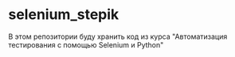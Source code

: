 # selenium_stepik
В этом репозитории буду хранить код из курса "Автоматизация тестирования с помощью Selenium и Python"